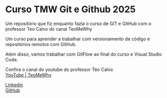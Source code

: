 # Curso TMW Git e Github 2025

Um repositório que fiz enquanto fazia o curso de GIT e GitHub
com o professor Teo Calvo do canal TeoMeWhy

Um curso para aprender a trabalhar com versionamento de código e repositórios remotos com GitHub.

Além disso, vamos trabalhar com GitFlow ao final do curso e Visual Studio Code.

Confira o canal do youtube do professor Téo Calvo \
[YouTube | TeoMeWhy](https://teomewhy.org/schedule)

[Linkedin](https://linkedin.com/arthur-batista12)\
[GitHub](https://github.com/arthur-batista)
